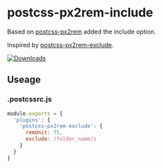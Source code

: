 # postcss-px2rem-include

Based on [postcss-px2rem](https://www.npmjs.com/package/postcss-px2rem) added the include option.

Inspired by [postcss-px2rem-exclude](https://github.com/saionjisekai/px2rem-postcss).

[![Downloads][downloads-image]][downloads-url]

[downloads-image]: https://img.shields.io/npm/dm/postcss-px2rem-include.svg?style=flat-square
[downloads-url]: https://www.npmjs.com/package/postcss-px2rem-include

## Useage

### .postcssrc.js
```javascript
module.exports = {
  'plugins': {
    'postcss-px2rem-exclude': {
      remUnit: 75,
      exclude: /folder_name/i
    }
  }
}
```
